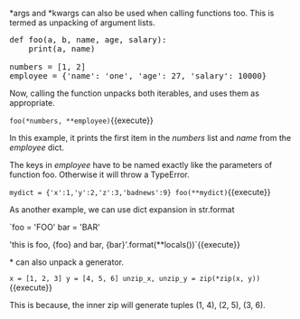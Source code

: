 \*args and \*kwargs can also be used when calling functions too.  This is termed as unpacking of argument lists.

<pre class="file" data-filename="app.py" data-target="replace">
def foo(a, b, name, age, salary):
    print(a, name)

numbers = [1, 2]
employee = {'name': 'one', 'age': 27, 'salary': 10000}
</pre>

Now, calling the function unpacks both iterables, and uses them as appropriate.

`foo(*numbers, **employee)`{{execute}}

In this example, it prints the first item in the *numbers* list and *name* from the *employee* dict.

The keys in *employee* have to be named exactly like the parameters of function foo. Otherwise it will throw a TypeError.

`mydict = {'x':1,'y':2,'z':3,'badnews':9}
foo(**mydict)`{{execute}}
 
As another example, we can use dict expansion in str.format

`foo = 'FOO'
bar = 'BAR'

'this is foo, {foo} and bar, {bar}'.format(**locals())`{{execute}}

\* can also unpack a generator.

`x = [1, 2, 3]
y = [4, 5, 6]
unzip_x, unzip_y = zip(*zip(x, y))`{{execute}}

This is because, the inner zip will generate tuples (1, 4), (2, 5), (3, 6).

